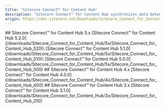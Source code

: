 ```yaml
---
title: 'Sitecore Connect™ for Content Hub'
description: 'Sitecore Connect™ for Content Hub synchronizes data between SXP and Content Hub. It gives web editors and content/digital marketers the ability to work with content created in Sitecore Content Hub. Content is automatically created and updated when changes are made in Sitecore Content Hub. Users also have the ability to select assets directly from DAM from within the Sitecore environment. Users can select and Incorporate assets into their web and digital experience creation and delivery.'
origin: https://dev.sitecore.net/Downloads/Sitecore_Connect_for_Content_Hub.aspx
---
```


<Card variant='outlineRaised' px={0} mb={8}>
<CardHeader>
## Sitecore Connect™ for Content Hub 5.x
</CardHeader>
<CardBody>
[Sitecore Connect™ for Content Hub 5.2.0](/downloads/Sitecore_Connect_for_Content_Hub/5x/Sitecore_Connect_for_Content_Hub_520)\
[Sitecore Connect™ for Content Hub 5.1.0](/downloads/Sitecore_Connect_for_Content_Hub/5x/Sitecore_Connect_for_Content_Hub_510)\
[Sitecore Connect™ for Content Hub 5.0.0](/downloads/Sitecore_Connect_for_Content_Hub/5x/Sitecore_Connect_for_Content_Hub_500)
</CardBody>          
</Card>

<Card variant='outlineRaised' px={0} mb={8}>
<CardHeader>
## Sitecore Connect™ for Content Hub 4.x
</CardHeader>
<CardBody>
[Sitecore Connect™ for Content Hub 4.0.0](/downloads/Sitecore_Connect_for_Content_Hub/4x/Sitecore_Connect_for_Content_Hub_400)
</CardBody>          
</Card>

<Card variant='outlineRaised' px={0} mb={8}>
<CardHeader>
## Sitecore Connect™ for Content Hub 3.x
</CardHeader>
<CardBody>
[Sitecore Connect™ for Content Hub 3.1.0](/downloads/Sitecore_Connect_for_Content_Hub/3x/Sitecore_Connect_for_Content_Hub_310)
</CardBody>          
</Card>
